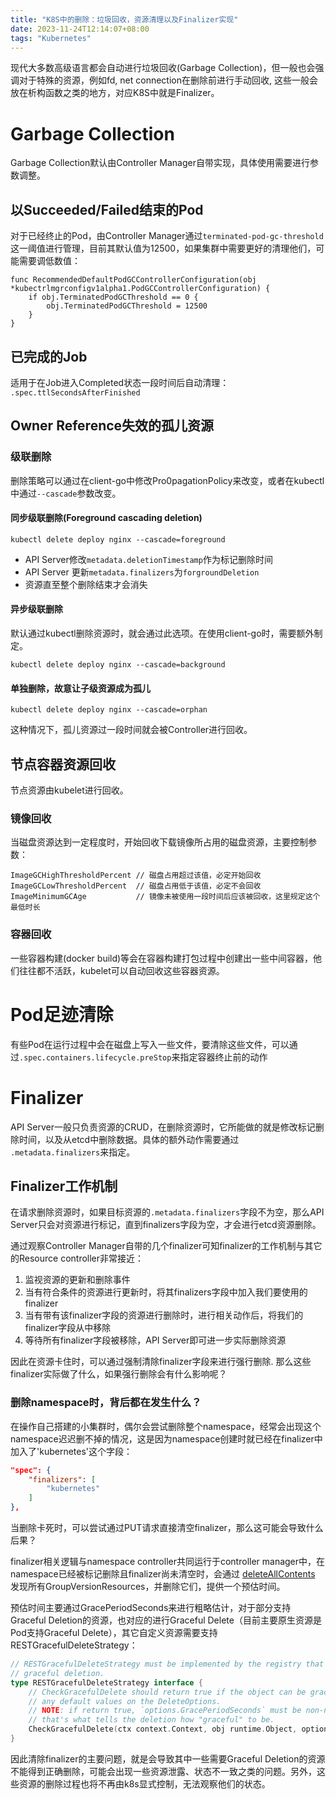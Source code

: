 ```yaml
---
title: "K8S中的删除：垃圾回收，资源清理以及Finalizer实现"
date: 2023-11-24T12:14:07+08:00
tags: "Kubernetes"
---
```


现代大多数高级语言都会自动进行垃圾回收(Garbage Collection)，但一般也会强调对于特殊的资源，例如fd, net connection在删除前进行手动回收, 这些一般会放在析构函数之类的地方，对应K8S中就是Finalizer。

# Garbage Collection

Garbage Collection默认由Controller Manager自带实现，具体使用需要进行参数调整。

## 以Succeeded/Failed结束的Pod

对于已经终止的Pod，由Controller Manager通过`terminated-pod-gc-threshold`这一阈值进行管理，目前其默认值为12500，如果集群中需要更好的清理他们，可能需要调低数值：

```
func RecommendedDefaultPodGCControllerConfiguration(obj *kubectrlmgrconfigv1alpha1.PodGCControllerConfiguration) {
	if obj.TerminatedPodGCThreshold == 0 {
		obj.TerminatedPodGCThreshold = 12500
	}
}
```

## 已完成的Job

适用于在Job进入Completed状态一段时间后自动清理： `.spec.ttlSecondsAfterFinished`

## Owner Reference失效的孤儿资源

### 级联删除

删除策略可以通过在client-go中修改Pro0pagationPolicy来改变，或者在kubectl中通过`--cascade`参数改变。

#### 同步级联删除(Foreground cascading deletion)

```kubectl delete deploy nginx --cascade=foreground```

* API Server修改`metadata.deletionTimestamp`作为标记删除时间
* API Server 更新`metadata.finalizers`为`forgroundDeletion`
* 资源直至整个删除结束才会消失

#### 异步级联删除

默认通过kubectl删除资源时，就会通过此选项。在使用client-go时，需要额外制定。

```kubectl delete deploy nginx --cascade=background```

#### 单独删除，故意让子级资源成为孤儿

```kubectl delete deploy nginx --cascade=orphan```

这种情况下，孤儿资源过一段时间就会被Controller进行回收。

## 节点容器资源回收

节点资源由kubelet进行回收。

### 镜像回收

当磁盘资源达到一定程度时，开始回收下载镜像所占用的磁盘资源，主要控制参数：

```
ImageGCHighThresholdPercent // 磁盘占用超过该值，必定开始回收
ImageGCLowThresholdPercent  // 磁盘占用低于该值，必定不会回收
ImageMinimumGCAge           // 镜像未被使用一段时间后应该被回收，这里规定这个最低时长
```

### 容器回收

一些容器构建(docker build)等会在容器构建打包过程中创建出一些中间容器，他们往往都不活跃，kubelet可以自动回收这些容器资源。

# Pod足迹清除

有些Pod在运行过程中会在磁盘上写入一些文件，要清除这些文件，可以通过`.spec.containers.lifecycle.preStop`来指定容器终止前的动作

# Finalizer

API Server一般只负责资源的CRUD，在删除资源时，它所能做的就是修改标记删除时间，以及从etcd中删除数据。具体的额外动作需要通过 `.metadata.finalizers`来指定。

## Finalizer工作机制

在请求删除资源时，如果目标资源的`.metadata.finalizers`字段不为空，那么API Server只会对资源进行标记，直到finalizers字段为空，才会进行etcd资源删除。

通过观察Controller Manager自带的几个finalizer可知finalizer的工作机制与其它的Resource controller非常接近：

1. 监视资源的更新和删除事件
2. 当有符合条件的资源进行更新时，将其finalizers字段中加入我们要使用的finalizer
3. 当有带有该finalizer字段的资源进行删除时，进行相关动作后，将我们的finalizer字段从中移除
4. 等待所有finalizer字段被移除，API Server即可进一步实际删除资源

因此在资源卡住时，可以通过强制清除finalizer字段来进行强行删除. 那么这些finalizer实际做了什么，如果强行删除会有什么影响呢？

### 删除namespace时，背后都在发生什么？

在操作自己搭建的小集群时，偶尔会尝试删除整个namespace，经常会出现这个namespace迟迟删不掉的情况，这是因为namespace创建时就已经在finalizer中加入了'kubernetes'这个字段：
```json
"spec": {
    "finalizers": [
        "kubernetes"
    ]
},
```

当删除卡死时，可以尝试通过PUT请求直接清空finalizer，那么这可能会导致什么后果？

finalizer相关逻辑与namespace controller共同运行于controller manager中，在namespace已经被标记删除且finalizer尚未清空时，会通过 [deleteAllContents](https://github.com/kubernetes/kubernetes/blob/master/pkg/controller/namespace/deletion/namespaced_resources_deleter.go#L502) 发现所有GroupVersionResources，并删除它们，提供一个预估时间。

预估时间主要通过GracePeriodSeconds来进行粗略估计，对于部分支持Graceful Deletion的资源，也对应的进行Graceful Delete（目前主要原生资源是Pod支持Graceful Delete），其它自定义资源需要支持RESTGracefulDeleteStrategy：

```go
// RESTGracefulDeleteStrategy must be implemented by the registry that supports
// graceful deletion.
type RESTGracefulDeleteStrategy interface {
	// CheckGracefulDelete should return true if the object can be gracefully deleted and set
	// any default values on the DeleteOptions.
	// NOTE: if return true, `options.GracePeriodSeconds` must be non-nil (nil will fail),
	// that's what tells the deletion how "graceful" to be.
	CheckGracefulDelete(ctx context.Context, obj runtime.Object, options *metav1.DeleteOptions) bool
}
```

因此清除finalizer的主要问题，就是会导致其中一些需要Graceful Deletion的资源不能得到正确删除，可能会出现一些资源泄露、状态不一致之类的问题。另外，这些资源的删除过程也将不再由k8s显式控制，无法观察他们的状态。

